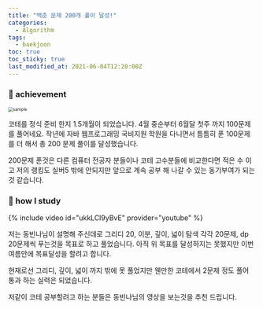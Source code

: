 ```yaml
---
title: "백준 문제 200개 풀이 달성!"
categories:
  - Algorithm
tags:
  - baekjoon
toc: true
toc_sticky: true
last_modified_at: 2021-06-04T12:20:00Z
---
```

### 👋 achievement
<img src="https://user-images.githubusercontent.com/46912607/120740744-c3dadc80-c52e-11eb-8020-ca63a15bcf1e.png" alt="sample" style="zoom:60%;" />

코테를 정식 준비 한지 1.5개월이 되었습니다. 4월 중순부터 6월달 첫주 까지 100문제를 풀어네요. 
작년에 자바 웹프로그래밍 국비지원 학원을 다니면서 틈틈히 푼 100문제를 더 해서 총 200 문제 풀이를 달성했습니다.

200문제 푼것은 다른 컴퓨터 전공자 분들이나 코테 고수분들에 비교한다면 적은 수 이고 저의 랭킹도 실버5 밖에 안되지만
앞으로 계속 공부 해 나갈 수 있는 동기부여가 되는것 같습니다.

### 👋 how I study
{% include video id="ukkLCl9yBvE" provider="youtube" %}

저는 동빈나님이 설명해 주신데로 그리디 20, 이분, 깊이, 넓이 탐색 각각 20문제, dp 20문제씩 푸는것을 목표로 하고 풀었습니다. 아직 위 목표를 달성하지는 못했지만 이번 여름안에 목표달성을 할려고 합니다.

현재로선 그리디, 깊이, 넓이 까지 밖에 못 풀었지만 웬만한 코테에서 2문제 정도 풀어 통과 하는 실력은 되었습니다. 

저같이 코테 공부할려고 하는 분들은 동빈나님의 영상을 보는것을 추천 드립니다.

